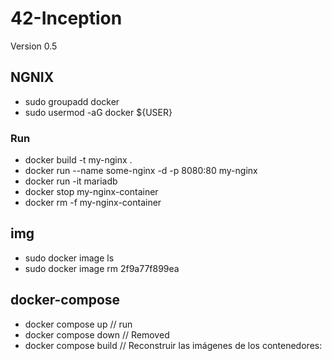 # 42-Inception

Version 0.5

## NGNIX
- sudo groupadd docker
- sudo usermod -aG docker ${USER}
### Run 
- docker build -t my-nginx .
- docker run --name some-nginx -d -p 8080:80 my-nginx
- docker run -it mariadb
- docker stop my-nginx-container
- docker rm -f my-nginx-container


## img
- sudo docker image ls
- sudo  docker image rm 2f9a77f899ea


## docker-compose
- docker compose up // run
- docker compose down // Removed
- docker compose build // Reconstruir las imágenes de los contenedores: